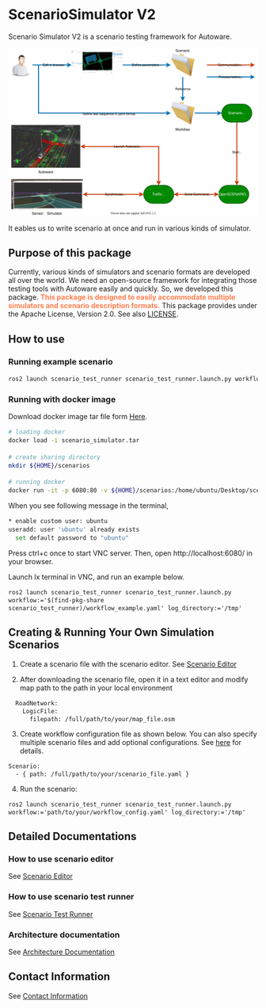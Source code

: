 # ScenarioSimulator V2

Scenario Simulator V2 is a scenario testing framework for Autoware.

![Scenario Testing Framework](image/what_is_scenario_testing_framework.svg "what is scenario testing framework")

It eables us to write scenario at once and run in various kinds of simulator.  

## Purpose of this package
Currently, various kinds of simulators and scenario formats are developed all over the world.
We need an open-source framework for integrating those testing tools with Autoware easily and quickly.
So, we developed this package.
<font color="Coral">__This package is designed to easily accommodate multiple simulators and scenario description formats.__</font>
This package provides under the Apache License, Version 2.0.
See also [LICENSE](LICENSE).

## How to use

### Running example scenario
``` bash
ros2 launch scenario_test_runner scenario_test_runner.launch.py workflow:='$(find-pkg-share scenario_test_runner)/workflow_example.yaml' log_directory:='/tmp'
```

### Running with docker image
Download docker image tar file form
[Here](https://drive.google.com/drive/folders/1Ep_CAytXa-wmIBz-_oh7hrV9UzOQTe9r?ths=true).
``` bash
# loading docker
docker load -i scenario_simulator.tar

# create sharing directory
mkdir ${HOME}/scenarios

# running docker
docker run -it -p 6080:80 -v ${HOME}/scenarios:/home/ubuntu/Desktop/scenarios --shm-size=512m scenario_simulator .
```

When you see following message in the terminal,
``` bash
* enable custom user: ubuntu
useradd: user 'ubuntu' already exists
  set default password to "ubuntu"
```

Press ctrl+c once to start VNC server.
Then, open http://localhost:6080/ in your browser.

Launch lx terminal in VNC, and run an example below.
```
ros2 launch scenario_test_runner scenario_test_runner.launch.py workflow:='$(find-pkg-share scenario_test_runner)/workflow_example.yaml' log_directory:='/tmp'
```

## Creating & Running Your Own Simulation Scenarios

1. Create a scenario file with the scenario editor. See [Scenario Editor](user_guide/scenario_editor/ScenarioEditorUserGuide)

2. After downloading the scenario file, open it in a text editor and modify map path to the path in your local environment
```
  RoadNetwork:
    LogicFile:
      filepath: /full/path/to/your/map_file.osm
```

3. Create workflow configuration file as shown below. You can also specify multiple scenario files and add optional configurations. See [here](./user_guide/scenario_test_runner/ScenarioTestRunner) for details.
```
Scenario:
  - { path: /full/path/to/your/scenario_file.yaml }
```

4. Run the scenario:
```
ros2 launch scenario_test_runner scenario_test_runner.launch.py workflow:='path/to/your/workflow_config.yaml' log_directory:='/tmp'
```

## Detailed Documentations
### How to use scenario editor
See [Scenario Editor](user_guide/scenario_editor/ScenarioEditorUserGuide)

### How to use scenario test runner
See [Scenario Test Runner](user_guide/scenario_test_runner/ScenarioTestRunner)

### Architecture documentation
See [Architecture Documentation](./design/SystemArchitecture.md)

## Contact Information
See [Contact Information](./etc/ContactUs.md)
